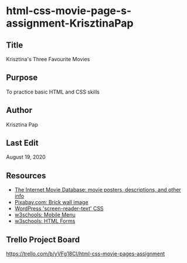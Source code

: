# html-css-movie-page-s-assignment-KrisztinaPap

## Title
Krisztina's Three Favourite Movies

## Purpose
To practice basic HTML and CSS skills

## Author
Krisztina Pap

## Last Edit
August 19, 2020

## Resources
- [The Internet Movie Database: movie posters, descriptions, and other info](https://www.imdb.com)
- [Pixabay.com: Brick wall image](https://pixabay.com/photos/backdrop-block-brick-building-21534/)
- [WordPress 'screen-reader-text' CSS](https://make.wordpress.org/accessibility/handbook/markup/the-css-class-screen-reader-text/)
- [w3schools: Mobile Menu](https://www.w3schools.com/howto/howto_js_mobile_navbar.asp)
- [w3schools: HTML Forms](https://www.w3schools.com/html/html_forms.asp)

## Trello Project Board
https://trello.com/b/yVFg18CI/html-css-movie-pages-assignment
